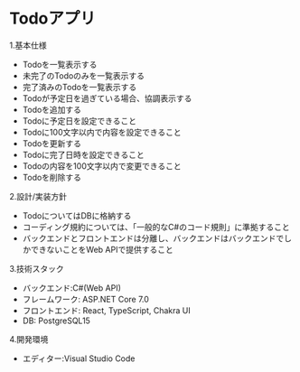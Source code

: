 # Todoアプリ
1.基本仕様
 - Todoを一覧表示する
 - 未完了のTodoのみを一覧表示する
 - 完了済みのTodoを一覧表示する
 - Todoが予定日を過ぎている場合、協調表示する
 - Todoを追加する
 - Todoに予定日を設定できること
 - Todoに100文字以内で内容を設定できること
 - Todoを更新する
 - Todoに完了日時を設定できること
 - Todoの内容を100文字以内で変更できること
 - Todoを削除する

2.設計/実装方針
 - TodoについてはDBに格納する
 - コーディング規約については、「一般的なC#のコード規則」に準拠すること
 - バックエンドとフロントエンドは分離し、バックエンドはバックエンドでしかできないことをWeb APIで提供すること

3.技術スタック
 - バックエンド:C#(Web API)
 - フレームワーク: ASP.NET Core 7.0
 - フロントエンド: React, TypeScript, Chakra UI
 - DB: PostgreSQL15

4.開発環境
 - エディター:Visual Studio Code
